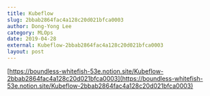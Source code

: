 ```yaml
---
title: Kubeflow
slug: 2bbab2864fac4a128c20d021bfca0003
author: Dong-Yong Lee
category: MLOps
date: 2019-04-28
external: Kubeflow-2bbab2864fac4a128c20d021bfca0003
layout: post
---
```


[https://boundless-whitefish-53e.notion.site/Kubeflow-2bbab2864fac4a128c20d021bfca0003](https://boundless-whitefish-53e.notion.site/Kubeflow-2bbab2864fac4a128c20d021bfca0003)